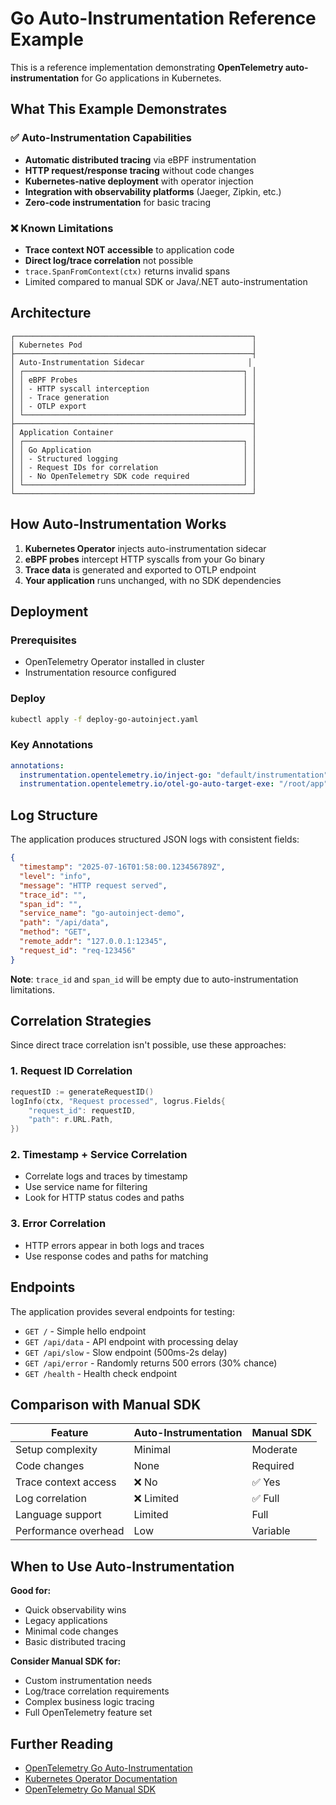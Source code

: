 # Go Auto-Instrumentation Reference Example

This is a reference implementation demonstrating **OpenTelemetry auto-instrumentation** for Go applications in Kubernetes.

## What This Example Demonstrates

### ✅ Auto-Instrumentation Capabilities

- **Automatic distributed tracing** via eBPF instrumentation
- **HTTP request/response tracing** without code changes
- **Kubernetes-native deployment** with operator injection
- **Integration with observability platforms** (Jaeger, Zipkin, etc.)
- **Zero-code instrumentation** for basic tracing

### ❌ Known Limitations

- **Trace context NOT accessible** to application code
- **Direct log/trace correlation** not possible
- `trace.SpanFromContext(ctx)` returns invalid spans
- Limited compared to manual SDK or Java/.NET auto-instrumentation

## Architecture

```
┌─────────────────────────────────────────────────────┐
│ Kubernetes Pod                                      │
├─────────────────────────────────────────────────────┤
│ Auto-Instrumentation Sidecar                       │
│ ┌─────────────────────────────────────────────────┐ │
│ │ eBPF Probes                                     │ │
│ │ - HTTP syscall interception                     │ │
│ │ - Trace generation                              │ │
│ │ - OTLP export                                   │ │
│ └─────────────────────────────────────────────────┘ │
├─────────────────────────────────────────────────────┤
│ Application Container                               │
│ ┌─────────────────────────────────────────────────┐ │
│ │ Go Application                                  │ │
│ │ - Structured logging                            │ │
│ │ - Request IDs for correlation                   │ │
│ │ - No OpenTelemetry SDK code required            │ │
│ └─────────────────────────────────────────────────┘ │
└─────────────────────────────────────────────────────┘
```

## How Auto-Instrumentation Works

1. **Kubernetes Operator** injects auto-instrumentation sidecar
2. **eBPF probes** intercept HTTP syscalls from your Go binary
3. **Trace data** is generated and exported to OTLP endpoint
4. **Your application** runs unchanged, with no SDK dependencies

## Deployment

### Prerequisites
- OpenTelemetry Operator installed in cluster
- Instrumentation resource configured

### Deploy
```bash
kubectl apply -f deploy-go-autoinject.yaml
```

### Key Annotations
```yaml
annotations:
  instrumentation.opentelemetry.io/inject-go: "default/instrumentation"
  instrumentation.opentelemetry.io/otel-go-auto-target-exe: "/root/app"
```

## Log Structure

The application produces structured JSON logs with consistent fields:

```json
{
  "timestamp": "2025-07-16T01:58:00.123456789Z",
  "level": "info",
  "message": "HTTP request served",
  "trace_id": "",
  "span_id": "",
  "service_name": "go-autoinject-demo",
  "path": "/api/data",
  "method": "GET",
  "remote_addr": "127.0.0.1:12345",
  "request_id": "req-123456"
}
```

**Note**: `trace_id` and `span_id` will be empty due to auto-instrumentation limitations.

## Correlation Strategies

Since direct trace correlation isn't possible, use these approaches:

### 1. Request ID Correlation
```go
requestID := generateRequestID()
logInfo(ctx, "Request processed", logrus.Fields{
    "request_id": requestID,
    "path": r.URL.Path,
})
```

### 2. Timestamp + Service Correlation
- Correlate logs and traces by timestamp
- Use service name for filtering
- Look for HTTP status codes and paths

### 3. Error Correlation
- HTTP errors appear in both logs and traces
- Use response codes and paths for matching

## Endpoints

The application provides several endpoints for testing:

- `GET /` - Simple hello endpoint
- `GET /api/data` - API endpoint with processing delay
- `GET /api/slow` - Slow endpoint (500ms-2s delay)
- `GET /api/error` - Randomly returns 500 errors (30% chance)
- `GET /health` - Health check endpoint

## Comparison with Manual SDK

| Feature | Auto-Instrumentation | Manual SDK |
|---------|---------------------|------------|
| Setup complexity | Minimal | Moderate |
| Code changes | None | Required |
| Trace context access | ❌ No | ✅ Yes |
| Log correlation | ❌ Limited | ✅ Full |
| Language support | Limited | Full |
| Performance overhead | Low | Variable |

## When to Use Auto-Instrumentation

**Good for:**
- Quick observability wins
- Legacy applications
- Minimal code changes
- Basic distributed tracing

**Consider Manual SDK for:**
- Custom instrumentation needs
- Log/trace correlation requirements
- Complex business logic tracing
- Full OpenTelemetry feature set

## Further Reading

- [OpenTelemetry Go Auto-Instrumentation](https://github.com/open-telemetry/opentelemetry-go-instrumentation)
- [Kubernetes Operator Documentation](https://github.com/open-telemetry/opentelemetry-operator)
- [OpenTelemetry Go Manual SDK](https://opentelemetry.io/docs/languages/go/) 